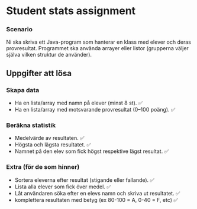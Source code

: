 # Student stats assignment
### Scenario
Ni ska skriva ett Java-program som hanterar en klass med elever och deras provresultat. Programmet ska använda arrayer eller listor (grupperna väljer själva vilken struktur de använder).

## Uppgifter att lösa
### Skapa data
* Ha en lista/array med namn på elever (minst 8 st). ✅
* Ha en lista/array med motsvarande provresultat (0–100 poäng). ✅
### Beräkna statistik
* Medelvärde av resultaten. ✅
* Högsta och lägsta resultatet. ✅
* Namnet på den elev som fick högst respektive lägst resultat. ✅
### Extra (för de som hinner)
* Sortera eleverna efter resultat (stigande eller fallande). ✅
* Lista alla elever som fick över medel. ✅
* Låt användaren söka efter en elevs namn och skriva ut resultatet. ✅
* komplettera resultaten med betyg (ex 80-100 = A, 0-40 = F, etc) ✅
